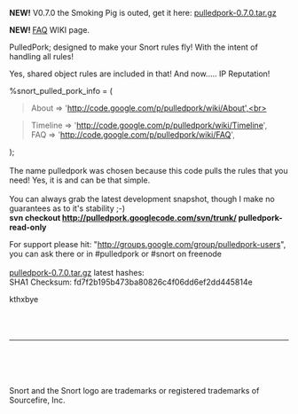 <strong>NEW!</strong> V0.7.0 the Smoking Pig is outed, get it here: <a href='https://pulledpork.googlecode.com/files/pulledpork-0.7.0.tar.gz'>pulledpork-0.7.0.tar.gz</a>

<strong>NEW! </strong><a href='http://code.google.com/p/pulledpork/wiki/FAQ'>FAQ</a> WIKI page.

PulledPork; designed to make your Snort rules fly!  With the intent of handling all rules!

Yes, shared object rules are included in that!
And now..... IP Reputation!

%snort\_pulled\_pork\_info = (

> About => 'http://code.google.com/p/pulledpork/wiki/About',<br>
<blockquote>Timeline => '<a href='http://code.google.com/p/pulledpork/wiki/Timeline'>http://code.google.com/p/pulledpork/wiki/Timeline</a>',<br>
FAQ => '<a href='http://code.google.com/p/pulledpork/wiki/FAQ'>http://code.google.com/p/pulledpork/wiki/FAQ</a>',</blockquote>

);<br>
<br>
The name pulledpork was chosen because this code pulls the rules that you need!  Yes, it is and can be that simple.<br>
<br>
You can always grab the latest development snapshot, though I make no guarantees as to it's stability ;-)<br>
<strong>svn checkout <a href='http://pulledpork.googlecode.com/svn/trunk/'>http://pulledpork.googlecode.com/svn/trunk/</a> pulledpork-read-only</strong>

For support please hit: "<a href='http://groups.google.com/group/pulledpork-users'>http://groups.google.com/group/pulledpork-users</a>", you can ask there or in #pulledpork or #snort on freenode<br>
<br>
<a href='https://pulledpork.googlecode.com/files/pulledpork-0.7.0.tar.gz'>pulledpork-0.7.0.tar.gz</a> latest hashes:<br>
SHA1 Checksum: fd7f2b195b473ba80826c4f06dd6ef2dd445814e<br>

kthxbye<br>
<br>
<br>
<br>
<hr><br>
<br>
<br>
<br>
Snort and the Snort logo are trademarks or registered trademarks of Sourcefire, Inc.